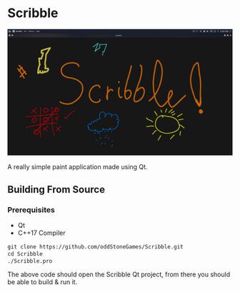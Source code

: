 # Scribble

![](snap.png)

A really simple paint application made using Qt.

## Building From Source

### Prerequisites
* Qt
* C++17 Compiler

```
git clone https://github.com/oddStoneGames/Scribble.git
cd Scribble
./Scribble.pro
```

The above code should open the Scribble Qt project, from there you should be able to build & run it.